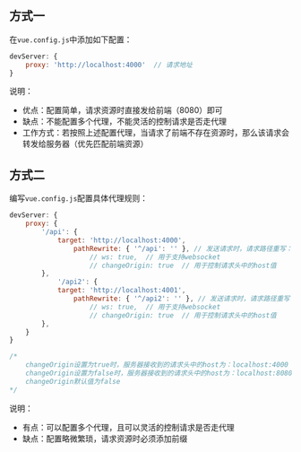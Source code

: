 ## 方式一

在`vue.config.js`中添加如下配置：

```js
devServer: {
    proxy: 'http://localhost:4000'  // 请求地址
}
```

说明：

+ 优点：配置简单，请求资源时直接发给前端（8080）即可
+ 缺点：不能配置多个代理，不能灵活的控制请求是否走代理
+ 工作方式：若按照上述配置代理，当请求了前端不存在资源时，那么该请求会转发给服务器（优先匹配前端资源）

## 方式二

编写`vue.config.js`配置具体代理规则：

```js
devServer: {
    proxy: {
        '/api': {
            target: 'http://localhost:4000',
                pathRewrite: { '^/api': '' }, // 发送请求时，请求路径重写：将 /api/xxx --> /xxx （去掉/api）
                    // ws: true,  // 用于支持websocket
                    // changeOrigin: true  // 用于控制请求头中的host值
        },
            '/api2': {
            target: 'http://localhost:4001',
                pathRewrite: { '^/api2': '' }, // 发送请求时，请求路径重写：将 /api/xxx --> /xxx （去掉/api）
                    // ws: true,  // 用于支持websocket
                    // changeOrigin: true  // 用于控制请求头中的host值
        },
    }
}

/*
	changeOrigin设置为true时，服务器接收到的请求头中的host为：localhost:4000
	changeOrigin设置为false时，服务器接收到的请求头中的host为：localhost:8080
	changeOrigin默认值为false
*/
```

说明：

+ 有点：可以配置多个代理，且可以灵活的控制请求是否走代理
+ 缺点：配置略微繁琐，请求资源时必须添加前缀